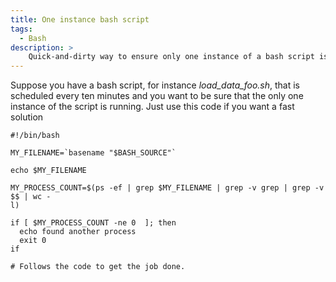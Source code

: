 ```yaml
---
title: One instance bash script
tags:
  - Bash
description: >
    Quick-and-dirty way to ensure only one instance of a bash script is running at a time, based on its name.
---
```


Suppose you have a bash script, for instance *load_data_foo.sh*, that is scheduled
every ten minutes and you want to be sure that the only one instance of the script is running.
Just use this code if you want a fast solution

```
#!/bin/bash

MY_FILENAME=`basename "$BASH_SOURCE"`

echo $MY_FILENAME

MY_PROCESS_COUNT=$(ps -ef | grep $MY_FILENAME | grep -v grep | grep -v $$ | wc -
l)

if [ $MY_PROCESS_COUNT -ne 0  ]; then
  echo found another process
  exit 0
if

# Follows the code to get the job done.
```

